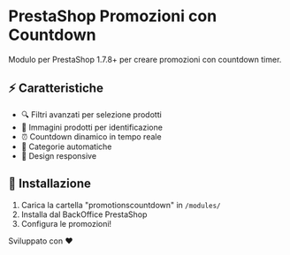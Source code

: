 # PrestaShop Promozioni con Countdown

Modulo per PrestaShop 1.7.8+ per creare promozioni con countdown timer.

## ⚡ Caratteristiche

- 🔍 Filtri avanzati per selezione prodotti
- 📱 Immagini prodotti per identificazione  
- ⏰ Countdown dinamico in tempo reale
- 🎯 Categorie automatiche
- 📱 Design responsive

## 🚀 Installazione

1. Carica la cartella "promotionscountdown" in `/modules/`
2. Installa dal BackOffice PrestaShop
3. Configura le promozioni!

Sviluppato con ❤️
